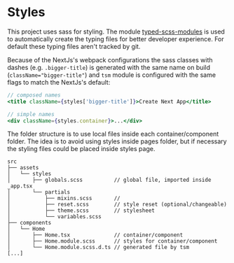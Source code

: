# Styles

This project uses sass for styling. The module [typed-scss-modules](https://github.com/skovy/typed-scss-modules) is used to automatically create the typing files for better developer experience.
For default these typing files aren't tracked by git.

Because of the NextJs's webpack configurations the sass classes with dashes (e.g. `.bigger-title`) is generated with the same name on build (`className="bigger-title"`) and `tsm` module is configured with the same flags to match the NextJs's default:

```jsx
// composed names
<title className={styles['bigger-title']}>Create Next App</title>

// simple names
<div className={styles.container}>...</div>
```

The folder structure is to use local files inside each container/component folder. The idea is to avoid using styles inside pages folder, but if necessary the styling files could be placed inside styles page.

```
src
├── assets
│   └── styles
│       ├── globals.scss          // global file, imported inside _app.tsx
│       └── partials
│           ├── mixins.scss       //
│           ├── reset.scss        // style reset (optional/changeable)
│           ├── theme.scss        // stylesheet
│           └── variables.scss
├── components
│   └── Home
│       ├── Home.tsx              // container/component
│       ├── Home.module.scss      // styles for container/component
│       └── Home.module.scss.d.ts // generated file by tsm
[...]
```
